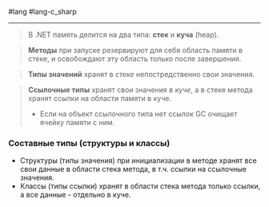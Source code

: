 #lang #lang-c_sharp

---
> В .NET память делится на два типа: **стек** и **куча** (heap).

> **Методы** при запуске резервируют для себя область памяти в стеке, и освобождают эту область только после завершения.

> **Типы значений** хранят в *стеке* непостредственно свои значения.

> **Ссылочные типы** хранят свои значения в *куче*, а в стеке метода хранят ссылки на области памяти в куче.
> - Если на объект ссылочного типа нет ссылок GC очищает ячейку памяти с ним.

### Составные типы (структуры и классы)
- Структуры (типы значения) при инициализации в методе хранят все свои данные в области стека метода, в т.ч. ссылки на ссылочные значения.
- Классы (типы ссылки) хранят в области стека метода только ссылки, а все данные - отдельно в куче.